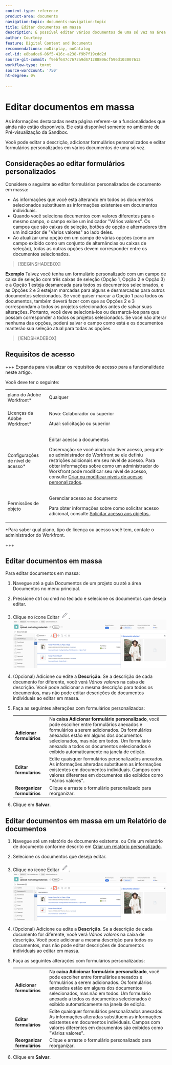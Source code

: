 ```yaml
---
content-type: reference
product-area: documents
navigation-topic: documents-navigation-topic
title: Editar documentos em massa
description: É possível editar vários documentos de uma só vez na área Documentos.
author: Courtney
feature: Digital Content and Documents
recommendations: noDisplay, noCatalog
exl-id: e8badce6-86f5-416c-a238-f9b7f19cdd2d
source-git-commit: f9ebf647c7672a9d471288806cf596d103007613
workflow-type: tm+mt
source-wordcount: '750'
ht-degree: 0%

---
```


# Editar documentos em massa

<span class="preview">As informações destacadas nesta página referem-se a funcionalidades que ainda não estão disponíveis. Ele está disponível somente no ambiente de Pré-visualização da Sandbox.</span>

Você pode editar a descrição, adicionar formulários personalizados e editar formulários personalizados em vários documentos de uma só vez.

## Considerações ao editar formulários personalizados

Considere o seguinte ao editar formulários personalizados de documento em massa:

* As informações que você está alterando em todos os documentos selecionados substituem as informações existentes em documentos individuais.
* Quando você seleciona documentos com valores diferentes para o mesmo campo, o campo exibe um indicador &quot;Vários valores&quot;. Os campos que são caixas de seleção, botões de opção e alternadores têm um indicador de &quot;Vários valores&quot; ao lado deles.
* Ao atualizar uma opção em um campo de várias opções (como um campo exibido como um conjunto de alternâncias ou caixas de seleção), todas as outras opções devem corresponder entre os documentos selecionados.

>[!BEGINSHADEBOX]

**Exemplo**
Talvez você tenha um formulário personalizado com um campo de caixa de seleção com três caixas de seleção (Opção 1, Opção 2 e Opção 3) e a Opção 1 esteja desmarcada para todos os documentos selecionados, e as Opções 2 e 3 estejam marcadas para alguns e desmarcadas para outros documentos selecionados. Se você quiser marcar a Opção 1 para todos os documentos, também deverá fazer com que as Opções 2 e 3 correspondam a todos os projetos selecionados antes de salvar suas alterações. Portanto, você deve selecioná-los ou desmarcá-los para que possam corresponder a todos os projetos selecionados. Se você não alterar nenhuma das opções, poderá salvar o campo como está e os documentos manterão sua seleção atual para todas as opções.

>[!ENDSHADEBOX]

## Requisitos de acesso

+++ Expanda para visualizar os requisitos de acesso para a funcionalidade neste artigo.

Você deve ter o seguinte:

<table style="table-layout:auto"> 
 <col> 
 <col> 
 <tbody> 
  <tr> 
   <td role="rowheader">plano do Adobe Workfront*</td> 
   <td> <p> Qualquer</p> </td> 
  </tr> 
  <tr> 
   <td role="rowheader">Licenças da Adobe Workfront*</td> 
   <td><p> Novo: Colaborador ou superior</p> 
   <p> Atual: solicitação ou superior</p> </td> 
  </tr> 
  <tr> 
   <td role="rowheader">Configurações de nível de acesso*</td> 
   <td> <p>Editar acesso a documentos</p> <p>Observação: se você ainda não tiver acesso, pergunte ao administrador do Workfront se ele definiu restrições adicionais em seu nível de acesso. Para obter informações sobre como um administrador do Workfront pode modificar seu nível de acesso, consulte <a href="../../administration-and-setup/add-users/configure-and-grant-access/create-modify-access-levels.md" class="MCXref xref">Criar ou modificar níveis de acesso personalizados</a>.</p> </td> 
  </tr> 
  <tr> 
   <td role="rowheader">Permissões de objeto</td> 
   <td> <p>Gerenciar acesso ao documento</p> <p>Para obter informações sobre como solicitar acesso adicional, consulte <a href="../../workfront-basics/grant-and-request-access-to-objects/request-access.md" class="MCXref xref">Solicitar acesso aos objetos </a>.</p> </td> 
  </tr> 
 </tbody> 
</table>

&#42;Para saber qual plano, tipo de licença ou acesso você tem, contate o administrador do Workfront.

+++

## Editar documentos em massa

Para editar documentos em massa:

1. Navegue até a guia Documentos de um projeto ou até a área Documentos no menu principal.
1. Pressione ctrl ou cmd no teclado e selecione os documentos que deseja editar.
1. Clique no ícone Editar ![ícone editar](assets/edit-icon.png).
   ![editar local do ícone na página](assets/edit-multiple-documents.png)
1. (Opcional) Adicione ou edite a **Descrição**. Se a descrição de cada documento for diferente, você verá _Vários valores_ na caixa de descrição. Você pode adicionar a mesma descrição para todos os documentos, mas não pode editar descrições de documentos individuais ao editar em massa.
1. Faça as seguintes alterações com formulários personalizados:

   <table>
    <tr>
    <td><strong>Adicionar formulários</strong></td>
    <td>Na <strong>caixa Adicionar formulário personalizado</strong>, você pode escolher entre formulários anexados e formulários a serem adicionados. Os formulários anexados estão em alguns dos documentos selecionados, mas não em todos. Um formulário anexado a todos os documentos selecionados é exibido automaticamente na janela de edição.  </td>
    </tr>
    <tr>
    <td><strong>Editar formulários</strong></td>
    <td>Edite quaisquer formulários personalizados anexados. As informações alteradas substituem as informações existentes em documentos individuais. Campos com valores diferentes em documentos são exibidos como "Vários valores". </td>
    </tr>
    <tr>
    <td><strong>Reorganizar formulários</strong></td>
    <td>Clique e arraste o formulário personalizado para reorganizar.</td>
    </tr>
    </table>
1. Clique em **Salvar**.

<span class="preview">

## Editar documentos em massa em um Relatório de documentos

1. Navegue até um relatório de documento existente.
ou
Crie um relatório de documento conforme descrito em [Criar um relatório personalizado](/help/quicksilver/reports-and-dashboards/reports/creating-and-managing-reports/create-custom-report.md).
1. Selecione os documentos que deseja editar.
1. Clique no ícone Editar ![ícone editar](assets/edit-icon.png).
   ![editar local do ícone na página](assets/edit-multiple-documents.png)
1. (Opcional) Adicione ou edite a **Descrição**. Se a descrição de cada documento for diferente, você verá _Vários valores_ na caixa de descrição. Você pode adicionar a mesma descrição para todos os documentos, mas não pode editar descrições de documentos individuais ao editar em massa.
1. Faça as seguintes alterações com formulários personalizados:

   <table>
    <tr>
    <td><strong>Adicionar formulários</strong></td>
    <td>Na <strong>caixa Adicionar formulário personalizado</strong>, você pode escolher entre formulários anexados e formulários a serem adicionados. Os formulários anexados estão em alguns dos documentos selecionados, mas não em todos. Um formulário anexado a todos os documentos selecionados é exibido automaticamente na janela de edição.  </td>
    </tr>
    <tr>
    <td><strong>Editar formulários</strong></td>
    <td>Edite quaisquer formulários personalizados anexados. As informações alteradas substituem as informações existentes em documentos individuais. Campos com valores diferentes em documentos são exibidos como "Vários valores". </td>
    </tr>
    <tr>
    <td><strong>Reorganizar formulários</strong></td>
    <td>Clique e arraste o formulário personalizado para reorganizar.</td>
    </tr>
    </table>
1. Clique em **Salvar**.

</span>